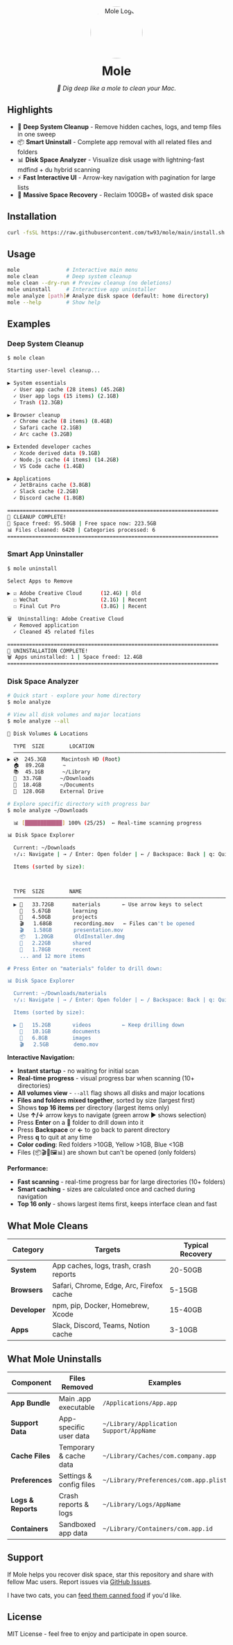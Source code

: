 <div align="center">
  <img src="https://cdn.tw93.fun/pic/cole.png" alt="Mole Logo" width="120" height="120" style="border-radius:50%" />
  <h1 style="margin: 12px 0 6px;">Mole</h1>
  <p><em>🦡 Dig deep like a mole to clean your Mac.</em></p>
</div>

## Highlights

- 🦡 **Deep System Cleanup** - Remove hidden caches, logs, and temp files in one sweep
- 📦 **Smart Uninstall** - Complete app removal with all related files and folders
- 📊 **Disk Space Analyzer** - Visualize disk usage with lightning-fast mdfind + du hybrid scanning
- ⚡️ **Fast Interactive UI** - Arrow-key navigation with pagination for large lists
- 🧹 **Massive Space Recovery** - Reclaim 100GB+ of wasted disk space

## Installation

```bash
curl -fsSL https://raw.githubusercontent.com/tw93/mole/main/install.sh | bash
```

## Usage

```bash
mole               # Interactive main menu
mole clean         # Deep system cleanup
mole clean --dry-run # Preview cleanup (no deletions)
mole uninstall     # Interactive app uninstaller
mole analyze [path]# Analyze disk space (default: home directory)
mole --help        # Show help
```

## Examples

### Deep System Cleanup

```bash
$ mole clean

Starting user-level cleanup...

▶ System essentials
  ✓ User app cache (28 items) (45.2GB)
  ✓ User app logs (15 items) (2.1GB)
  ✓ Trash (12.3GB)

▶ Browser cleanup
  ✓ Chrome cache (8 items) (8.4GB)
  ✓ Safari cache (2.1GB)
  ✓ Arc cache (3.2GB)

▶ Extended developer caches
  ✓ Xcode derived data (9.1GB)
  ✓ Node.js cache (4 items) (14.2GB)
  ✓ VS Code cache (1.4GB)

▶ Applications
  ✓ JetBrains cache (3.8GB)
  ✓ Slack cache (2.2GB)
  ✓ Discord cache (1.8GB)

====================================================================
🎉 CLEANUP COMPLETE!
💾 Space freed: 95.50GB | Free space now: 223.5GB
📊 Files cleaned: 6420 | Categories processed: 6
====================================================================
```

### Smart App Uninstaller

```bash
$ mole uninstall

Select Apps to Remove

▶ ☑ Adobe Creative Cloud      (12.4G) | Old
  ☐ WeChat                    (2.1G) | Recent
  ☐ Final Cut Pro             (3.8G) | Recent

🗑️  Uninstalling: Adobe Creative Cloud
  ✓ Removed application
  ✓ Cleaned 45 related files

====================================================================
🎉 UNINSTALLATION COMPLETE!
🗑️ Apps uninstalled: 1 | Space freed: 12.4GB
====================================================================
```

### Disk Space Analyzer

```bash
# Quick start - explore your home directory
$ mole analyze

# View all disk volumes and major locations
$ mole analyze --all

💾 Disk Volumes & Locations

  TYPE  SIZE        LOCATION
  ────────────────────────────────────────────────────────────────────────────────
▶ 💿  245.3GB     Macintosh HD (Root)
  🏠  89.2GB      ~
  📚  45.1GB      ~/Library
  📁  33.7GB      ~/Downloads
  📁  18.4GB      ~/Documents
  🔌  128.0GB     External Drive

# Explore specific directory with progress bar
$ mole analyze ~/Downloads

  📊 [████████████] 100% (25/25)  ← Real-time scanning progress

📊 Disk Space Explorer

  Current: ~/Downloads
  ↑/↓: Navigate | → / Enter: Open folder | ← / Backspace: Back | q: Quit

  Items (sorted by size):



  TYPE  SIZE        NAME
  ────────────────────────────────────────────────────────────────────────────────
  ▶ 📁   33.72GB      materials       ← Use arrow keys to select
    📁   5.67GB       learning
    📁   4.50GB       projects
    🎬   1.68GB       recording.mov   ← Files can't be opened
    🎬   1.58GB       presentation.mov
    📦   1.20GB       OldInstaller.dmg
    📁   2.22GB       shared
    📁   1.78GB       recent
    ... and 12 more items

# Press Enter on "materials" folder to drill down:

📊 Disk Space Explorer

  Current: ~/Downloads/materials
  ↑/↓: Navigate | → / Enter: Open folder | ← / Backspace: Back | q: Quit

  Items (sorted by size):

  ▶ 📁   15.2GB       videos          ← Keep drilling down
    📁   10.1GB       documents
    📁   6.8GB        images
    🎬   2.5GB        demo.mov
```

**Interactive Navigation:**

- **Instant startup** - no waiting for initial scan
- **Real-time progress** - visual progress bar when scanning (10+ directories)
- **All volumes view** - `--all` flag shows all disks and major locations
- **Files and folders mixed together**, sorted by size (largest first)
- Shows **top 16 items** per directory (largest items only)
- Use **↑/↓** arrow keys to navigate (green arrow ▶ shows selection)
- Press **Enter** on a 📁 folder to drill down into it
- Press **Backspace** or **←** to go back to parent directory
- Press **q** to quit at any time
- **Color coding**: Red folders >10GB, Yellow >1GB, Blue <1GB
- Files (📦🎬📄🖼️📊) are shown but can't be opened (only folders)

**Performance:**
- **Fast scanning** - real-time progress bar for large directories (10+ folders)
- **Smart caching** - sizes are calculated once and cached during navigation
- **Top 16 only** - shows largest items first, keeps interface clean and fast

## What Mole Cleans

| Category | Targets | Typical Recovery |
|----------|---------|------------------|
| **System** | App caches, logs, trash, crash reports | 20-50GB |
| **Browsers** | Safari, Chrome, Edge, Arc, Firefox cache | 5-15GB |
| **Developer** | npm, pip, Docker, Homebrew, Xcode | 15-40GB |
| **Apps** | Slack, Discord, Teams, Notion cache | 3-10GB |

## What Mole Uninstalls

| Component | Files Removed | Examples |
|-----------|--------------|----------|
| **App Bundle** | Main .app executable | `/Applications/App.app` |
| **Support Data** | App-specific user data | `~/Library/Application Support/AppName` |
| **Cache Files** | Temporary & cache data | `~/Library/Caches/com.company.app` |
| **Preferences** | Settings & config files | `~/Library/Preferences/com.app.plist` |
| **Logs & Reports** | Crash reports & logs | `~/Library/Logs/AppName` |
| **Containers** | Sandboxed app data | `~/Library/Containers/com.app.id` |

## Support

If Mole helps you recover disk space, star this repository and share with fellow Mac users. Report issues via [GitHub Issues](https://github.com/tw93/mole/issues).

I have two cats, you can <a href="https://miaoyan.app/cats.html?name=Mole" target="_blank">feed them canned food</a> if you'd like.

## License

MIT License - feel free to enjoy and participate in open source.
